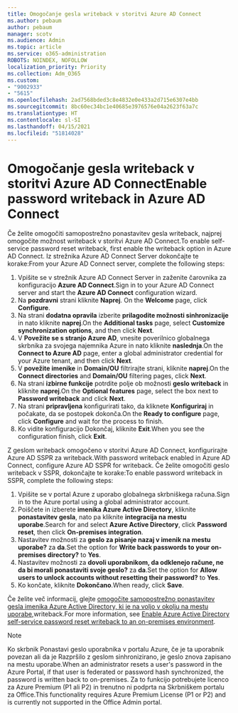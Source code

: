 ```yaml
---
title: Omogočanje gesla writeback v storitvi Azure AD Connect
ms.author: pebaum
author: pebaum
manager: scotv
ms.audience: Admin
ms.topic: article
ms.service: o365-administration
ROBOTS: NOINDEX, NOFOLLOW
localization_priority: Priority
ms.collection: Adm_O365
ms.custom:
- "9002933"
- "5615"
ms.openlocfilehash: 2ad7568bded3c8e4832e0e433a2d715e6307e4bb
ms.sourcegitcommit: 8bc60ec34bc1e40685e3976576e04a2623f63a7c
ms.translationtype: HT
ms.contentlocale: sl-SI
ms.lasthandoff: 04/15/2021
ms.locfileid: "51814028"
---
```

# <a name="enable-password-writeback-in-azure-ad-connect"></a><span data-ttu-id="e500e-102">Omogočanje gesla writeback v storitvi Azure AD Connect</span><span class="sxs-lookup"><span data-stu-id="e500e-102">Enable password writeback in Azure AD Connect</span></span>

<span data-ttu-id="e500e-103">Če želite omogočiti samopostrežno ponastavitev gesla writeback, najprej omogočite možnost writeback v storitvi Azure AD Connect.</span><span class="sxs-lookup"><span data-stu-id="e500e-103">To enable self-service password reset writeback, first enable the writeback option in Azure AD Connect.</span></span> <span data-ttu-id="e500e-104">Iz strežnika Azure AD Connect Server dokončajte te korake:</span><span class="sxs-lookup"><span data-stu-id="e500e-104">From your Azure AD Connect server, complete the following steps:</span></span>

1. <span data-ttu-id="e500e-105">Vpišite se v strežnik Azure AD Connect Server in zaženite čarovnika za konfiguracijo **Azure AD Connect**.</span><span class="sxs-lookup"><span data-stu-id="e500e-105">Sign in to your Azure AD Connect server and start the **Azure AD Connect** configuration wizard.</span></span>
2. <span data-ttu-id="e500e-106">Na **pozdravni** strani kliknite **Naprej**. </span><span class="sxs-lookup"><span data-stu-id="e500e-106">On the **Welcome** page, click **Configure**.</span></span>
3. <span data-ttu-id="e500e-107">Na strani **dodatna opravila** izberite **prilagodite možnosti sinhronizacije** in nato kliknite **naprej**.</span><span class="sxs-lookup"><span data-stu-id="e500e-107">On the **Additional tasks** page, select **Customize synchronization options**, and then click **Next**.</span></span>
4. <span data-ttu-id="e500e-108">V **Povežite se s stranjo Azure AD**, vnesite poverilnico globalnega skrbnika za svojega najemnika Azure in nato kliknite **naslednja**.</span><span class="sxs-lookup"><span data-stu-id="e500e-108">On the **Connect to Azure AD** page, enter a global administrator credential for your Azure tenant, and then click **Next**.</span></span>
5. <span data-ttu-id="e500e-109">V **povežite imenike** in **Domain/OU** filtrirajte strani, kliknite **naprej**.</span><span class="sxs-lookup"><span data-stu-id="e500e-109">On the **Connect directories** and **Domain/OU** filtering pages, click **Next**.</span></span>
6. <span data-ttu-id="e500e-110">Na strani **izbirne funkcije** potrdite polje ob možnosti **geslo writeback** in kliknite **naprej**.</span><span class="sxs-lookup"><span data-stu-id="e500e-110">On the **Optional features** page, select the box next to **Password writeback** and click **Next**.</span></span>
7. <span data-ttu-id="e500e-111">Na strani **pripravljena** konfigurirati tako, da kliknete **Konfiguriraj** in počakate, da se postopek dokonča.</span><span class="sxs-lookup"><span data-stu-id="e500e-111">On the **Ready to configure** page, click **Configure** and wait for the process to finish.</span></span>
8. <span data-ttu-id="e500e-112">Ko vidite konfiguracijo Dokončaj, kliknite **Exit**.</span><span class="sxs-lookup"><span data-stu-id="e500e-112">When you see the configuration finish, click **Exit**.</span></span>

<span data-ttu-id="e500e-113">Z geslom writeback omogočeno v storitvi Azure AD Connect, konfigurirajte Azure AD SSPR za writeback.</span><span class="sxs-lookup"><span data-stu-id="e500e-113">With password writeback enabled in Azure AD Connect, configure Azure AD SSPR for writeback.</span></span>  <span data-ttu-id="e500e-114">Če želite omogočiti geslo writeback v SSPR, dokončajte te korake:</span><span class="sxs-lookup"><span data-stu-id="e500e-114">To enable password writeback in SSPR, complete the following steps:</span></span>

1. <span data-ttu-id="e500e-115">Vpišite se v portal Azure z uporabo globalnega skrbniškega računa.</span><span class="sxs-lookup"><span data-stu-id="e500e-115">Sign in to the Azure portal using a global administrator account.</span></span>
2. <span data-ttu-id="e500e-116">Poiščete in izberete **imenika Azure Active Directory**, kliknite **ponastavitev gesla**, nato pa kliknite **integracija na mestu uporabe**.</span><span class="sxs-lookup"><span data-stu-id="e500e-116">Search for and select **Azure Active Directory**, click **Password reset**, then click **On-premises integration**.</span></span>
3. <span data-ttu-id="e500e-117">Nastavitev možnosti za **geslo za pisanje nazaj v imenik na mestu uporabe?** za **da**.</span><span class="sxs-lookup"><span data-stu-id="e500e-117">Set the option for **Write back passwords to your on-premises directory?** to **Yes**.</span></span>
4. <span data-ttu-id="e500e-118">Nastavitev možnosti za **dovoli uporabnikom, da odklenejo račune, ne da bi morali ponastaviti svoje geslo?** za **da**.</span><span class="sxs-lookup"><span data-stu-id="e500e-118">Set the option for **Allow users to unlock accounts without resetting their password?** to **Yes**.</span></span>
5. <span data-ttu-id="e500e-119">Ko končate, kliknite **Dokončano**.</span><span class="sxs-lookup"><span data-stu-id="e500e-119">When ready, click **Save**.</span></span>

<span data-ttu-id="e500e-120">Če želite več informacij, glejte [omogočite samopostrežno ponastavitev gesla imenika Azure Active Directory, ki je na voljo v okolju na mestu uporabe,](https://docs.microsoft.com/azure/active-directory/authentication/tutorial-enable-sspr-writeback)writeback.</span><span class="sxs-lookup"><span data-stu-id="e500e-120">For more information, see [Enable Azure Active Directory self-service password reset writeback to an on-premises environment](https://docs.microsoft.com/azure/active-directory/authentication/tutorial-enable-sspr-writeback).</span></span>

> [!NOTE]
>  <span data-ttu-id="e500e-121">Ko skrbnik Ponastavi geslo uporabnika v portalu Azure, če je ta uporabnik povezan ali da je Razpršilo z geslom sinhronizirano, je geslo znova zapisano na mestu uporabe.</span><span class="sxs-lookup"><span data-stu-id="e500e-121">When an administrator resets a user's password in the Azure Portal, if that user is federated or password hash synchronized, the password is written back to on-premises.</span></span> <span data-ttu-id="e500e-122">Za to funkcijo potrebujete licenco za Azure Premium (P1 ali P2) in trenutno ni podprta na Skrbniškem portalu za Office.</span><span class="sxs-lookup"><span data-stu-id="e500e-122">This functionality requires Azure Premium License (P1 or P2) and is currently not supported in the Office Admin portal.</span></span>
